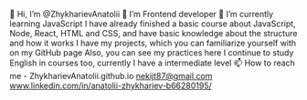 👋 Hi, I’m @ZhykharievAnatolii
👀 I’m Frontend developer
🌱 I’m currently learning JavaScript
I have already finished a basic course about JavaScript, Node, React, HTML and CSS, and have basic knowledge about the structure and how it works
I have my projects, which you can familiarize yourself with on my GitHub page
Also, you can see my practices here
I continue to study English in courses too, currently I have a intermediate level
📫 How to reach me - ZhykharievAnatolii.github.io
nekijt87@gmail.com
www.linkedin.com/in/anatolii-zhykhariev-b66280195/

<!---
ZhykharievAnatolii/ZhykharievAnatolii is a ✨ special ✨ repository because its `README.md` (this file) appears on your GitHub profile.
You can click the Preview link to take a look at your changes.
--->
